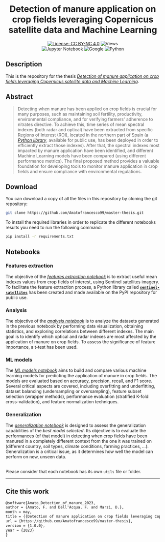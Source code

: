 <div align="center">

# **Detection of manure application on crop fields leveraging Copernicus satellite data and Machine Learning**

[![License: CC BY-NC 4.0](https://img.shields.io/badge/License-CC%20BY--NC%204.0-lightgrey.svg)](https://creativecommons.org/licenses/by-nc/4.0/)
![Views](https://komarev.com/ghpvc/?username=AF99DetectionOfManureApplication&label=Views&color=lightgrey)
<br>
![Jupyter Notebook](https://img.shields.io/badge/JUPYTER-%23FF0000.svg?style=flat&logo=jupyter&logoColor=white&color=critical)
![Google](https://img.shields.io/badge/GOOGLE_EARTH_ENGINE-90EE0?style=flat&logo=google&logoColor=white&color=success)
![Python](https://img.shields.io/badge/PYTHON-0000FF?style=flat&logo=python&logoColor=white&color=informational)

</div>

## **Description**
This is the repository for the thesis [*Detection of manure application on crop fields leveraging Copernicus satellite data and Machine Learning*]().

## **Abstract**
> Detecting when manure has been applied on crop fields is crucial for many purposes, such as maintaining soil fertility, productivity, environmental compliance, and for verifying farmers' adherence to nitrates directive. 
To achieve this, time series of mean spectral indexes (both radar and optical) have been extracted from specific Regions of Interest (ROI), located in the northern part of Spain (a [*Python library*](https://pypi.org/project/sentinel-satellites/), available for public use, has been deployed in order to efficiently extract those indexes). 
After that, the spectral indexes most impacted by manure application have been identified, and different Machine Learning models have been compared (using different performance metrics). 
The final proposed method provides a valuable foundation for developing tools to monitor manure application in crop fields and ensure compliance with environmental regulations.

## **Download**
You can download a copy of all the files in this repository by cloning the git repository:

```bash
git clone https://github.com/Amatofrancesco99/master-thesis.git
```

To install the required libraries in order to replicate the different notebooks results you need to run the following command:
```bash
pip install -r requirements.txt
```

## **Notebooks**
### **Features extraction**
The objective of the [*features extraction notebook*](./Notebooks/1-features-extraction/notebook.ipynb) is to extract useful mean indexes values from crop fields of interest, using Sentinel satellites imagery. <br>
To facilitate the feature extraction process, a Python library called [**`sentinel-satellites`**](https://pypi.org/project/sentinel-satellites/) has been created and made available on the PyPI repository for public use.

### **Analysis**
The objective of the [*analysis notebook*](./Notebooks/2-analysis/notebook.ipynb) is to analyze the datasets generated in the previous notebook by performing data visualization, obtaining statistics, and exploring correlations between different indexes. The main goal is to identify which optical and radar indexes are most affected by the application of manure on crop fields. To assess the significance of feature importance, a t-test has been used.

### **ML models**
The [*ML models notebook*](./Notebooks/3-ml-models/notebook.ipynb) aims to build and compare various machine learning models for predicting the application of manure in crop fields. The models are evaluated based on accuracy, precision, recall, and F1 score. Several critical aspects are covered, including overfitting and underfitting, dataset balancing (undersampling or oversampling), feature subset selection (wrapper methods), performance evaluation (stratified K-fold cross-validation), and feature normalization techniques.

### **Generalization**
The [*generalization notebook*](./Notebooks/4-generalization/notebook.ipynb) is designed to assess the generalization capabilities of the *best model selected*.
Its objective is to evaluate the performances (of that model) in detecting when crop fields have been manured in a completely different context from the one it was trained on (different country, soil types, climate conditions, farming practices, ...). Generalization is a critical issue, as it determines how well the model can perform on new, unseen data. 
<br><br>

Please consider that each notebook has its own `utils` file or folder.

***
## **Cite this work**
```latex
@software{Amato_Detection_of_manure_2023,
author = {Amato, F. and Dell'Acqua, F. and Marzi, D.},
month = may,
title = {{Detection of manure application on crop fields leveraging Copernicus satellite data and Machine Learning}},
url = {https://github.com/Amatofrancesco99/master-thesis},
version = {1.0.0},
year = {2023}
}
```
